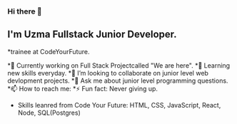 ### Hi there 👋

## I'm Uzma Fullstack Junior Developer.
*trainee at CodeYourFuture.

*🔭 Currently working on Full Stack Projectcalled "We are here".
*🌱 Learning new skills everyday.
*👯 I’m looking to collaborate on junior level web devlopment projects.
*💬 Ask me about junior level programming questions.
*📫 How to reach me: 
*⚡ Fun fact: Never giving up.
* Skills leanred from Code Your Future: HTML, CSS, JavaScript, React, Node, SQL(Postgres)

